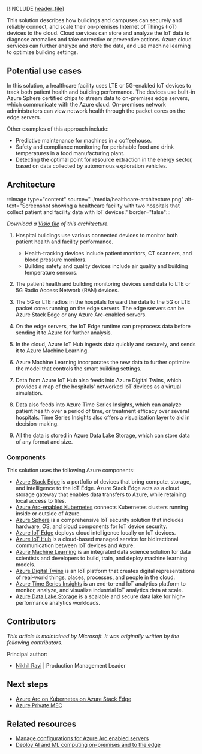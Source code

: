 [!INCLUDE [header_file](../../../includes/sol-idea-header.md)]

This solution describes how buildings and campuses can securely and reliably connect, and scale their on-premises Internet of Things (IoT) devices to the cloud. Cloud services can store and analyze the IoT data to diagnose anomalies and take corrective or preventive actions. Azure cloud services can further analyze and store the data, and use machine learning to optimize building settings.

## Potential use cases

In this solution, a healthcare facility uses LTE or 5G-enabled IoT devices to track both patient health and building performance. The devices use built-in Azure Sphere certified chips to stream data to on-premises edge servers, which communicate with the Azure cloud. On-premises network administrators can view network health through the packet cores on the edge servers.

Other examples of this approach include:

- Predictive maintenance for machines in a coffeehouse.
- Safety and compliance monitoring for perishable food and drink temperatures in a food manufacturing plant.
- Detecting the optimal point for resource extraction in the energy sector, based on data collected by autonomous exploration vehicles.

## Architecture

:::image type="content" source="../media/healthcare-architecture.png" alt-text="Screenshot showing a healthcare facility with two hospitals that collect patient and facility data with IoT devices." border="false":::

*Download a [Visio file](https://arch-center.azureedge.net/healthcare-architecture.vsdx) of this architecture.*

1. Hospital buildings use various connected devices to monitor both patient health and facility performance.

   - Health-tracking devices include patient monitors, CT scanners, and blood pressure monitors.
   - Building safety and quality devices include air quality and building temperature sensors.

1. The patient health and building monitoring devices send data to LTE or 5G Radio Access Network (RAN) devices.

1. The 5G or LTE radios in the hospitals forward the data to the 5G or LTE packet cores running on the edge servers. The edge servers can be Azure Stack Edge or any Azure Arc-enabled servers.

1. On the edge servers, the IoT Edge runtime can preprocess data before sending it to Azure for further analysis.

1. In the cloud, Azure IoT Hub ingests data quickly and securely, and sends it to Azure Machine Learning.

1. Azure Machine Learning incorporates the new data to further optimize the model that controls the smart building settings.

1. Data from Azure IoT Hub also feeds into Azure Digital Twins, which provides a map of the hospitals' networked IoT devices as a virtual simulation.

1. Data also feeds into Azure Time Series Insights, which can analyze patient health over a period of time, or treatment efficacy over several hospitals. Time Series Insights also offers a visualization layer to aid in decision-making.

1. All the data is stored in Azure Data Lake Storage, which can store data of any format and size.

### Components

This solution uses the following Azure components:

- [Azure Stack Edge](https://azure.microsoft.com/products/azure-stack/edge) is a portfolio of devices that bring compute, storage, and intelligence to the IoT Edge. Azure Stack Edge acts as a cloud storage gateway that enables data transfers to Azure, while retaining local access to files.
- [Azure Arc-enabled Kubernetes](/azure/azure-arc/kubernetes) connects Kubernetes clusters running inside or outside of Azure.
- [Azure Sphere](https://azure.microsoft.com/services/azure-sphere) is a comprehensive IoT security solution that includes hardware, OS, and cloud components for IoT device security.
- [Azure IoT Edge](https://azure.microsoft.com/services/iot-edge) deploys cloud intelligence locally on IoT devices.
- [Azure IoT Hub](https://azure.microsoft.com/en-us/services/iot-hub) is a cloud-based managed service for bidirectional communication between IoT devices and Azure.
- [Azure Machine Learning](https://azure.microsoft.com/services/machine-learning) is an integrated data science solution for data scientists and developers to build, train, and deploy machine learning models.
- [Azure Digital Twins](https://azure.microsoft.com/services/digital-twins) is an IoT platform that creates digital representations of real-world things, places, processes, and people in the cloud.
- [Azure Time Series Insights](https://azure.microsoft.com/services/time-series-insights) is an end-to-end IoT analytics platform to monitor, analyze, and visualize industrial IoT analytics data at scale.
- [Azure Data Lake Storage](https://azure.microsoft.com/services/storage/data-lake-storage) is a scalable and secure data lake for high-performance analytics workloads.

## Contributors

*This article is maintained by Microsoft. It was originally written by the following contributors.*

Principal author:

 * [Nikhil Ravi](https://www.linkedin.com/in/nikhilravi) | Production Management Leader

## Next steps

- [Azure Arc on Kubernetes on Azure Stack Edge](/azure/databox-online/azure-stack-edge-gpu-deploy-arc-kubernetes-cluster)
- [Azure Private MEC](https://azure.microsoft.com/solutions/private-multi-access-edge-compute-mec)

## Related resources

- [Manage configurations for Azure Arc enabled servers](../../hybrid/azure-arc-hybrid-config.yml)
- [Deploy AI and ML computing on-premises and to the edge](../../hybrid/deploy-ai-ml-azure-stack-edge.yml)
